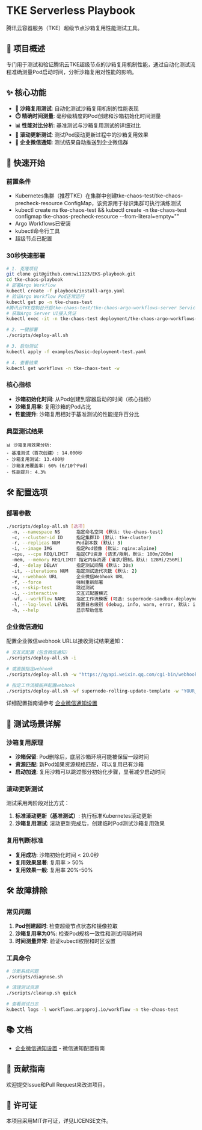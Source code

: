 # TKE Serverless Playbook

腾讯云容器服务（TKE）超级节点沙箱复用性能测试工具。

## 🎯 项目概述

专门用于测试和验证腾讯云TKE超级节点的沙箱复用机制性能，通过自动化测试流程准确测量Pod启动时间，分析沙箱复用对性能的影响。

## ✨ 核心功能

- **🚀 沙箱复用测试**: 自动化测试沙箱复用机制的性能表现
- **⏱️ 精确时间测量**: 毫秒级精度的Pod创建和沙箱初始化时间测量
- **📊 性能对比分析**: 基准测试与沙箱复用测试的详细对比
- **🔄 滚动更新测试**: 测试Pod滚动更新过程中的沙箱复用效果
- **💬 企业微信通知**: 测试结果自动推送到企业微信群

## 🚀 快速开始

### 前置条件

- Kubernetes集群（推荐TKE）在集群中创建tke-chaos-test/tke-chaos-precheck-resource ConfigMap，该资源用于标识集群可执行演练测试
- kubectl create ns tke-chaos-test && kubectl create -n tke-chaos-test configmap tke-chaos-precheck-resource --from-literal=empty=""
- Argo Workflows已安装
- kubectl命令行工具
- 超级节点已配置

### 30秒快速部署

```bash
# 1. 克隆项目
git clone git@github.com:wi1123/EKS-playbook.git
cd tke-chaos-playbook
# 部署Argo Workflow
kubectl create -f playbook/install-argo.yaml
# 验证Argo Workflow Pod正常运行
kubectl get po -n tke-chaos-test
#腾讯云TKE控制台开启tke-chaos-test/tke-chaos-argo-workflows-server Service公网访问，浏览器访问LoadBalancer IP:2746
# 获取Argo Server UI接入凭证
kubectl exec -it -n tke-chaos-test deployment/tke-chaos-argo-workflows-server -- argo auth token

# 2. 一键部署
./scripts/deploy-all.sh 

# 3. 启动测试
kubectl apply -f examples/basic-deployment-test.yaml

# 4. 查看结果
kubectl get workflows -n tke-chaos-test -w
```

### 核心指标
- **沙箱初始化时间**: 从Pod创建到容器启动的时间（核心指标）
- **沙箱复用率**: 复用沙箱的Pod占比
- **性能提升**: 沙箱复用相对于基准测试的性能提升百分比

### 典型测试结果
```
📊 沙箱复用效果分析:
- 基准测试（首次创建）: 14.000秒
- 沙箱复用测试: 13.400秒
- 沙箱复用覆盖率: 60% (6/10个Pod)
- 性能提升: 4.3%
```

## 🛠️ 配置选项

### 部署参数
```bash
./scripts/deploy-all.sh [选项]
  -n, --namespace NS      指定命名空间 (默认: tke-chaos-test)
  -c, --cluster-id ID     指定集群ID (默认: tke-cluster)
  -r, --replicas NUM      Pod副本数 (默认: 3)
  -i, --image IMG         指定Pod镜像 (默认: nginx:alpine)
  -cpu, --cpu REQ/LIMIT   指定CPU资源 (请求/限制，默认: 100m/200m)
  -mem, --memory REQ/LIMIT 指定内存资源 (请求/限制，默认: 128Mi/256Mi)
  -d, --delay DELAY       指定测试间隔 (默认: 30s)
  -it, --iterations NUM   指定测试迭代次数 (默认: 2)
  -w, --webhook URL       企业微信Webhook URL
  -f, --force             强制重新部署
  -s, --skip-test         跳过测试
  -i, --interactive       交互式配置模式
  -wf, --workflow NAME    指定工作流模板 (可选: supernode-sandbox-deployment-template, supernode-rolling-update-template)
  -l, --log-level LEVEL   设置日志级别 (debug, info, warn, error, 默认: info)
  -h, --help              显示帮助信息
```

### 企业微信通知
配置企业微信webhook URL以接收测试结果通知：

```bash
# 交互式配置（包含微信通知）
./scripts/deploy-all.sh -i

# 或直接指定webhook
./scripts/deploy-all.sh -w "https://qyapi.weixin.qq.com/cgi-bin/webhook/send?key=YOUR_KEY"

# 指定工作流模板并配置webhook
./scripts/deploy-all.sh -wf supernode-rolling-update-template -w "YOUR_WEBHOOK_URL"
```

详细配置指南请参考 [企业微信通知设置](WECHAT_NOTIFICATION_SETUP.md)

## 🔧 测试场景详解

### 沙箱复用原理
- **沙箱保留**: Pod删除后，底层沙箱环境可能被保留一段时间
- **资源匹配**: 新Pod如果资源规格匹配，可以复用已有沙箱
- **启动加速**: 复用沙箱可以跳过部分初始化步骤，显著减少启动时间

### 滚动更新测试
测试采用两阶段对比方式：
1. **标准滚动更新（基准测试）**: 执行标准Kubernetes滚动更新
2. **沙箱复用测试**: 滚动更新完成后，创建临时Pod测试沙箱复用效果

### 复用判断标准
- **复用成功**: 沙箱初始化时间 < 20.0秒
- **复用效果显著**: 复用率 > 50%
- **复用效果一般**: 复用率 20%-50%

## 🛠️ 故障排除

### 常见问题
1. **Pod创建超时**: 检查超级节点状态和镜像拉取
2. **沙箱复用率为0%**: 检查Pod规格一致性和测试间隔时间
3. **时间测量异常**: 验证kubectl权限和时区设置

### 工具命令
```bash
# 诊断系统问题
./scripts/diagnose.sh

# 清理测试资源
./scripts/cleanup.sh quick

# 查看测试日志
kubectl logs -l workflows.argoproj.io/workflow -n tke-chaos-test
```

## 📚 文档

- [企业微信通知设置](docs/WECHAT_NOTIFICATION_SETUP.md) - 微信通知配置指南

## 🤝 贡献指南

欢迎提交Issue和Pull Request来改进项目。

## 📄 许可证

本项目采用MIT许可证，详见LICENSE文件。
